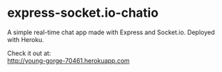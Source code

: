 # express-socket.io-chatio
A simple real-time chat app made with Express and Socket.io. Deployed with Heroku.

Check it out at:  
http://young-gorge-70461.herokuapp.com
